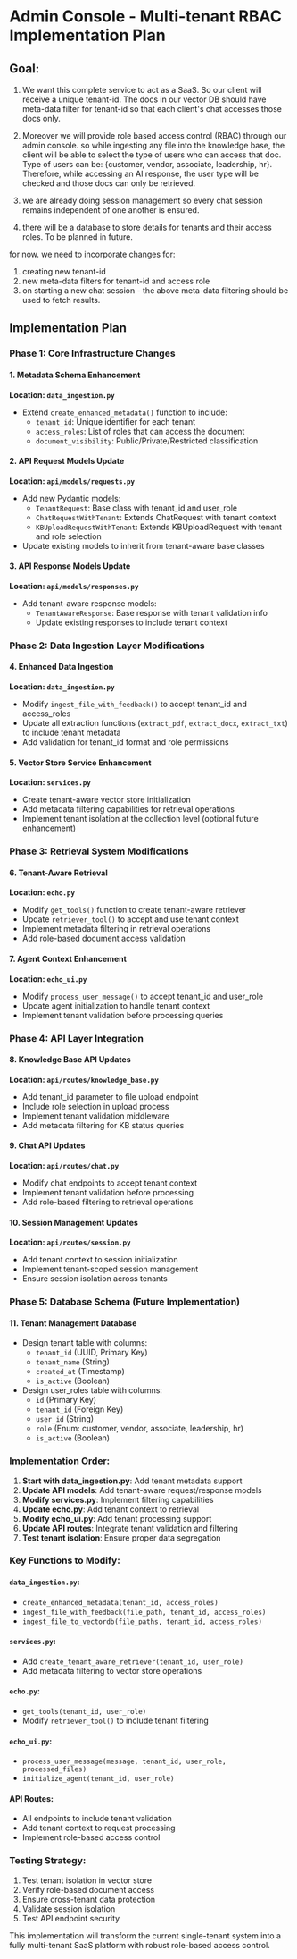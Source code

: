 # Admin Console - Multi-tenant RBAC Implementation Plan

## Goal:
1. We want this complete service to act as a SaaS. So our client will receive a unique tenant-id. The docs in our vector DB should have meta-data filter for tenant-id so that each client's chat accesses those docs only.

2. Moreover we will provide role based access control (RBAC) through our admin console. so while ingesting any file into the knowledge base, the client will be able to select the type of users who can access that doc. Type of users can be: {customer, vendor, associate, leadership, hr}. Therefore, while accessing an AI response, the user type will be checked and those docs can only be retrieved.

3. we are already doing session management so every chat session remains independent of one another is ensured.

4. there will be a database to store details for tenants and their access roles. To be planned in future.

for now.
we need to incorporate changes for:
1. creating new tenant-id
2. new meta-data filters for tenant-id and access role
3. on starting a new chat session - the above meta-data filtering should be used to fetch results.

## Implementation Plan

### Phase 1: Core Infrastructure Changes

#### 1. Metadata Schema Enhancement
**Location: `data_ingestion.py`**
- Extend `create_enhanced_metadata()` function to include:
  - `tenant_id`: Unique identifier for each tenant
  - `access_roles`: List of roles that can access the document
  - `document_visibility`: Public/Private/Restricted classification

#### 2. API Request Models Update
**Location: `api/models/requests.py`**
- Add new Pydantic models:
  - `TenantRequest`: Base class with tenant_id and user_role
  - `ChatRequestWithTenant`: Extends ChatRequest with tenant context
  - `KBUploadRequestWithTenant`: Extends KBUploadRequest with tenant and role selection
- Update existing models to inherit from tenant-aware base classes

#### 3. API Response Models Update
**Location: `api/models/responses.py`**
- Add tenant-aware response models:
  - `TenantAwareResponse`: Base response with tenant validation info
  - Update existing responses to include tenant context

### Phase 2: Data Ingestion Layer Modifications

#### 4. Enhanced Data Ingestion
**Location: `data_ingestion.py`**
- Modify `ingest_file_with_feedback()` to accept tenant_id and access_roles
- Update all extraction functions (`extract_pdf`, `extract_docx`, `extract_txt`) to include tenant metadata
- Add validation for tenant_id format and role permissions

#### 5. Vector Store Service Enhancement
**Location: `services.py`**
- Create tenant-aware vector store initialization
- Add metadata filtering capabilities for retrieval operations
- Implement tenant isolation at the collection level (optional future enhancement)

### Phase 3: Retrieval System Modifications

#### 6. Tenant-Aware Retrieval
**Location: `echo.py`**
- Modify `get_tools()` function to create tenant-aware retriever
- Update `retriever_tool()` to accept and use tenant context
- Implement metadata filtering in retrieval operations
- Add role-based document access validation

#### 7. Agent Context Enhancement
**Location: `echo_ui.py`**
- Modify `process_user_message()` to accept tenant_id and user_role
- Update agent initialization to handle tenant context
- Implement tenant validation before processing queries

### Phase 4: API Layer Integration

#### 8. Knowledge Base API Updates
**Location: `api/routes/knowledge_base.py`**
- Add tenant_id parameter to file upload endpoint
- Include role selection in upload process
- Implement tenant validation middleware
- Add metadata filtering for KB status queries

#### 9. Chat API Updates
**Location: `api/routes/chat.py`**
- Modify chat endpoints to accept tenant context
- Implement tenant validation before processing
- Add role-based filtering to retrieval operations

#### 10. Session Management Updates
**Location: `api/routes/session.py`**
- Add tenant context to session initialization
- Implement tenant-scoped session management
- Ensure session isolation across tenants

### Phase 5: Database Schema (Future Implementation)

#### 11. Tenant Management Database
- Design tenant table with columns:
  - `tenant_id` (UUID, Primary Key)
  - `tenant_name` (String)
  - `created_at` (Timestamp)
  - `is_active` (Boolean)
- Design user_roles table with columns:
  - `id` (Primary Key)
  - `tenant_id` (Foreign Key)
  - `user_id` (String)
  - `role` (Enum: customer, vendor, associate, leadership, hr)
  - `is_active` (Boolean)

### Implementation Order:

1. **Start with data_ingestion.py**: Add tenant metadata support
2. **Update API models**: Add tenant-aware request/response models
3. **Modify services.py**: Implement filtering capabilities
4. **Update echo.py**: Add tenant context to retrieval
5. **Modify echo_ui.py**: Add tenant processing support
6. **Update API routes**: Integrate tenant validation and filtering
7. **Test tenant isolation**: Ensure proper data segregation

### Key Functions to Modify:

#### `data_ingestion.py`:
- `create_enhanced_metadata(tenant_id, access_roles)`
- `ingest_file_with_feedback(file_path, tenant_id, access_roles)`
- `ingest_file_to_vectordb(file_paths, tenant_id, access_roles)`

#### `services.py`:
- Add `create_tenant_aware_retriever(tenant_id, user_role)`
- Add metadata filtering to vector store operations

#### `echo.py`:
- `get_tools(tenant_id, user_role)`
- Modify `retriever_tool()` to include tenant filtering

#### `echo_ui.py`:
- `process_user_message(message, tenant_id, user_role, processed_files)`
- `initialize_agent(tenant_id, user_role)`

#### API Routes:
- All endpoints to include tenant validation
- Add tenant context to request processing
- Implement role-based access control

### Testing Strategy:
1. Test tenant isolation in vector store
2. Verify role-based document access
3. Ensure cross-tenant data protection
4. Validate session isolation
5. Test API endpoint security

This implementation will transform the current single-tenant system into a fully multi-tenant SaaS platform with robust role-based access control. 